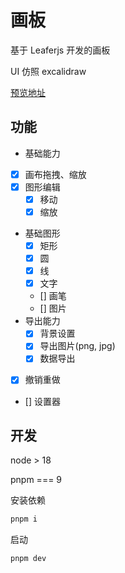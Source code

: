 # 画板

基于 Leaferjs 开发的画板

UI 仿照 excalidraw

[预览地址](https://luminous.xjq.icu)

## 功能

- 基础能力
- [x] 画布拖拽、缩放
- [x] 图形编辑
  - [x] 移动
  - [x] 缩放
- 基础图形
  - [x] 矩形
  - [x] 圆
  - [x] 线
  - [x] 文字
  - [] 画笔
  - [] 图片
- 导出能力
  - [x] 背景设置
  - [x] 导出图片(png, jpg)
  - [x] 数据导出
- [x] 撤销重做
- [] 设置器

## 开发

node > 18

pnpm === 9

安装依赖

```sh
pnpm i
```

启动

```sh
pnpm dev
```
